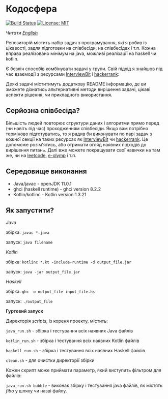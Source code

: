 # Кодосфера

[![Build Status](https://travis-ci.org/YaroslavHavrylovych/codility.svg?branch=development)](https://travis-ci.org/YaroslavHavrylovych/codility)
[![License: MIT](https://img.shields.io/badge/License-MIT-blue.svg)](https://opensource.org/licenses/MIT)

*Читати [English](README.md)*

Репозиторій містить набір задач з програмування, які я робив із цікавості,
задля підготовки на співбесіди, на співбесідах і т.п. 
Кожна вправа реалізовано мінімум на java, можливі реалізації на haskell чи kotlin.

Є безліч способів комбінувати задачі у групи. Свій підхід я знайшов під час взаємодії з ресурсами
[InterviewBit](https://www.interviewbit.com/courses/programming/)
і [hackerrank](https://www.hackerrank.com/dashboard):

Деякі задачі міститимуть додаткову README інформацію, де ви зможете дізнатись
альтернативні методи вирішення задачі, цікаві аспекти рішення, чи прикладного використання.

## Серйозна співбесіда?

Більшість людей повторює структури даних і алгоритми прямо перед (чи навіть під час) проходженням співбесіди.
Якщо вам потрібно терміново підготуватись, то я радив би виконувати по парі задач
з кожної секції на таких ресурсах як 
[InterviewBit](https://www.interviewbit.com/courses/programming/)
чи [hackerrank](https://www.hackerrank.com/dashboard). Це допоможе розім'ятись,
або отримати огляд наявних підходів до вирішення питань. Далі вже
можете покращувати свої навички на там же, чи на 
[leetcode](https://leetcode.com/), [e-olymp](https://www.e-olymp.com/uk/)
і т.п.

## Середовище виконання

* Java/javac - openJDK 11.0.1
* ghci (haskell runtime) - ghci version 8.2.2
* Kotlin/kotlinc - Kotlin version 1.3.21

## Як запустити?

_Java_

збірка: `javac *.java`

запуск: `java filename`

_Kotlin_

збірка: `kotlinc *.kt -include-runtime -d output_file.jar`

запуск: `java -jar output_file.jar`

_Haskell_

збірка: `ghc -o output_file input_file.hs`

запуск: `./output_file`

**Гуртовий запуск**

Директорія *scripts*, із кореня проекту, містить:

`java_run.sh` - збірка і тестування всіх наявних Java файлів

`kotlin_run.sh` - збірка і тестування всіх наявних Kotlin файлів 

`haskell_run.sh` - збірка і тестування всіх наявних Haskell файлів

`clean.sh` - для очистки директорії збірки

Кожен скрипт може приймати параметр, який виступить фільтром для файлів:

`java_run.sh bubble` - виконає збірку і тестування java файлів, як містять
*fibo* у шляху чи назві файлу.

